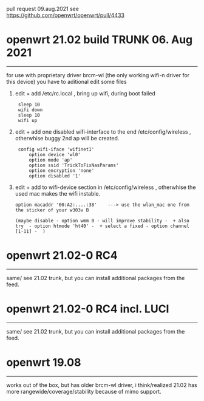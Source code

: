 pull request 09.aug.2021 see https://github.com/openwrt/openwrt/pull/4433

# openwrt 21.02 build TRUNK 06. Aug 2021
---------------
for use with proprietary driver brcm-wl (the only working wifi-n driver for this device) you have to aditional edit some files

1. edit + add /etc/rc.local    , bring up wifi, during boot failed

        sleep 10
        wifi down
        sleep 10
        wifi up
   
2. edit + add one disabled wifi-interface to the end /etc/config/wireless , otherwhise buggy 2nd ap will be created.

        config wifi-iface 'wifinet1'
            option device 'wl0'
            option mode 'ap'
            option ssid 'TrickToFixNasParams'
            option encryption 'none'
            option disabled '1'     
        
        
 2. edit + add to wifi-device section in /etc/config/wireless    , otherwhise the used mac makes the wifi instable.
 
        option macaddr '00:A2:....:38'    ---> use the wlan_mac one from the sticker of your w303v B
        
        (maybe disable - option wmm 0 - will improve stability -  + also try  - option htmode 'ht40' -  + select a fixed - option channel [1-11] -  )
        

# openwrt 21.02-0 RC4
------------------

same/ see 21.02 trunk, but you can install additional packages from the feed.

# openwrt 21.02-0 RC4 incl. LUCI
------------------

same/ see 21.02 trunk, but you can install additional packages from the feed.

# openwrt 19.08
------------------

works out of the box, but has older brcm-wl driver, i think/realized 21.02 has more rangewide/coverage/stability because of mimo support.
